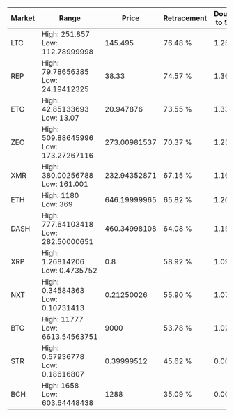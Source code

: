 | Market | Range | Price| Retracement | Doubles to 50% |
| --- | --- | --- | --- | --- |
| LTC | High: 251.857<br />Low: 112.78999998 | 145.495 | 76.48 % | 1.25 |
| REP | High: 79.78656385<br />Low: 24.19412325 | 38.33 | 74.57 % | 1.36 |
| ETC | High: 42.85133693<br />Low: 13.07 | 20.947876 | 73.55 % | 1.33 |
| ZEC | High: 509.88645996<br />Low: 173.27267116 | 273.00981537 | 70.37 % | 1.25 |
| XMR | High: 380.00256788<br />Low: 161.001 | 232.94352871 | 67.15 % | 1.16 |
| ETH | High: 1180<br />Low: 369 | 646.19999965 | 65.82 % | 1.20 |
| DASH | High: 777.64103418<br />Low: 282.50000651 | 460.34998108 | 64.08 % | 1.15 |
| XRP | High: 1.26814206<br />Low: 0.4735752 | 0.8 | 58.92 % | 1.09 |
| NXT | High: 0.34584363<br />Low: 0.10731413 | 0.21250026 | 55.90 % | 1.07 |
| BTC | High: 11777<br />Low: 6613.54563751 | 9000 | 53.78 % | 1.02 |
| STR | High: 0.57936778<br />Low: 0.18616807 | 0.39999512 | 45.62 % | 0.00 |
| BCH | High: 1658<br />Low: 603.64448438 | 1288 | 35.09 % | 0.00 |
